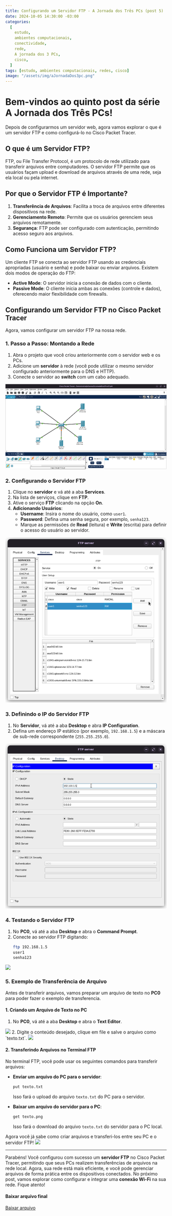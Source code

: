 ```yaml
---
title: Configurando um Servidor FTP - A Jornada dos Três PCs (post 5)
date: 2024-10-05 14:30:00 -03:00
categories:
  [
    estudo,
    ambientes computacionais,
    conectividade,
    rede,
    A jornada dos 3 PCs,
    cisco,
  ]
tags: [estudo, ambientes computacionais, redes, cisco]
image: "/assets/img/aJornadaDos3pc.png"
---
```

# Bem-vindos ao quinto post da série A Jornada dos Três PCs! 

Depois de configurarmos um servidor web, agora vamos explorar o que é um servidor FTP e como configurá-lo no Cisco Packet Tracer.

## O que é um Servidor FTP?

FTP, ou File Transfer Protocol, é um protocolo de rede utilizado para transferir arquivos entre computadores. O servidor FTP permite que os usuários façam upload e download de arquivos através de uma rede, seja ela local ou pela internet.

## Por que o Servidor FTP é Importante?

1. **Transferência de Arquivos**: Facilita a troca de arquivos entre diferentes dispositivos na rede.
2. **Gerenciamento Remoto**: Permite que os usuários gerenciem seus arquivos remotamente.
3. **Segurança**: FTP pode ser configurado com autenticação, permitindo acesso seguro aos arquivos.

## Como Funciona um Servidor FTP?

Um cliente FTP se conecta ao servidor FTP usando as credenciais apropriadas (usuário e senha) e pode baixar ou enviar arquivos. Existem dois modos de operação do FTP:
- **Active Mode**: O servidor inicia a conexão de dados com o cliente.
- **Passive Mode**: O cliente inicia ambas as conexões (controle e dados), oferecendo maior flexibilidade com firewalls.

## Configurando um Servidor FTP no Cisco Packet Tracer

Agora, vamos configurar um servidor FTP na nossa rede.

### 1. Passo a Passo: Montando a Rede

1. Abra o projeto que você criou anteriormente com o servidor web e os PCs.
2. Adicione um **servidor** à rede (você pode utilizar o mesmo servidor configurado anteriormente para o DNS e HTTP).
3. Conecte o servidor ao **switch** com um cabo adequado.
<img src="/assets/img/2024-10-06-ftp/Captura de tela de 2024-10-06 09-56-45.png"/>


### 2. Configurando o Servidor FTP

1. Clique no **servidor** e vá até a aba **Services**.
2. Na lista de serviços, clique em **FTP**.
3. Ative o serviço **FTP** clicando na opção **On**.
4. **Adicionando Usuários**:
	- **Username**: Insira o nome do usuário, como `user1`.
	- **Password**: Defina uma senha segura, por exemplo, `senha123`.
	- Marque as permissões de **Read** (leitura) e **Write** (escrita) para definir o acesso do usuário ao servidor.
<img src="/assets/img/2024-10-06-ftp/Captura de tela de 2024-10-06 10-04-48.png"/>

### 3. Definindo o IP do Servidor FTP
1. No **Servidor**, vá até a aba **Desktop** e abra **IP Configuration**.
2. Defina um endereço IP estático (por exemplo, `192.168.1.5`) e a máscara de
   sub-rede correspondente (`255.255.255.0`).
<img src="/assets/img/2024-10-06-ftp/Captura de tela de 2024-10-06 10-08-30.png"/>


### 4. Testando o Servidor FTP

1. No **PC0**, vá até a aba **Desktop** e abra o **Command Prompt**.
2. Conecte ao servidor FTP digitando:
   ```bash
   ftp 192.168.1.5
   user1
   senha123
    ```
<img src="/assets/img/2024-10-06-ftp/Captura de tela de 2024-10-06
10-10-34.png"/>

### 5. Exemplo de Transferência de Arquivo

Antes de transferir arquivos, vamos preparar um arquivo de texto no **PC0** para poder fazer o exemplo de transferencia.

#### 1. Criando um Arquivo de Texto no PC

1. No **PC0**, vá até a aba **Desktop** e abra o **Text Editor**.
<img src="/assets/img/2024-10-06-ftp/Captura de tela de 2024-10-06 10-41-35.png"/>
2. Digite o conteúdo desejado, clique em file e salve o arquivo como
   `texto.txt`.
<img src="/assets/img/2024-10-06-ftp/Captura de tela de 2024-10-06 10-59-38.png"/>


#### 2. Transferindo Arquivos no Terminal FTP

No terminal FTP, você pode usar os seguintes comandos para transferir arquivos:

- **Enviar um arquivo do PC para o servidor**:
    ```bash
    put texto.txt
    ```
    Isso fará o upload do arquivo `texto.txt` do PC para o servidor.

- **Baixar um arquivo do servidor para o PC**:
    ```bash
    get texto.png
    ```
    Isso fará o download do arquivo `texto.txt` do servidor para o PC local.


Agora você já sabe como criar arquivos e transferi-los entre seu PC e o servidor
FTP!
<img src="/assets/img/2024-10-06-ftp/Captura de tela de 2024-10-06 10-57-48.png"/>

---

Parabéns! Você configurou com sucesso um **servidor FTP** no Cisco Packet Tracer, permitindo que seus PCs realizem transferências de arquivos na rede local. Agora, sua rede está mais eficiente, e você pode gerenciar arquivos de forma prática entre os dispositivos conectados. No próximo post, vamos explorar como configurar e integrar uma **conexão Wi-Fi** na sua rede. Fique atento!


#### Baixar arquivo final
<a href="{{ '/assets/img/2024-10-06-ftp/AJornadaDos3Pcs05.pkt' |
relative_url }}" download>
  Baixar arquivo
</a>